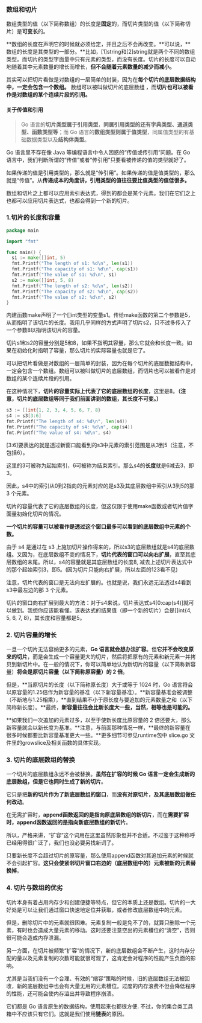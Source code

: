 ### 数组和切片

数组类型的值（以下简称数组）的长度是**固定**的，而切片类型的值（以下简称切片）是**可变长**的。

**数组的长度在声明它的时候就必须给定，并且之后不会再改变。**可以说，**数组的长度是其类型的一部分。**比如，[1]string和[2]string就是两个不同的数组类型。而切片的类型字面量中只有元素的类型，而没有长度。切片的长度可以自动地随着其中元素数量的增长而增长，**但不会随着元素数量的减少而减小。**

其实可以把切片看做是对数组的一层简单的封装，因为在**每个切片的底层数据结构中，一定会包含一个数组。** 数组可以被叫做切片的底层数组 ，而**切片也可以被看作是对数组的某个连续片段的引用。**

#### 关于传值和引用

> Go 语言的**切片类型属于引用类型**，**同属引用类型的还有字典类型、通道类型、函数类型等**；而 Go 语言的**数组类型则属于值类型**，同属值类型的有基础数据类型以及**结构体类型**。

Go 语言里不存在像 Java 等编程语言中令人困惑的“传值或传引用”问题。在 Go 语言中，我们判断所谓的“传值”或者“传引用”只要看被传递的值的类型就好了。

如果传递的值是引用类型的，那么就是“传引用”。如果传递的值是值类型的，那么就是“传值”。从**传递成本的角度讲，引用类型的值往往要比值类型的值低很多。**

数组和切片之上都可以应用索引表达式，得到的都会是某个元素。我们在它们之上也都可以应用切片表达式，也都会得到一个新的切片。

### 1.切片的长度和容量

```go
package main

import "fmt"

func main() {
  s1 := make([]int, 5)
  fmt.Printf("The length of s1: %d\n", len(s1)) 
  fmt.Printf("The capacity of s1: %d\n", cap(s1)) 
  fmt.Printf("The value of s1: %d\n", s1) 
  s2 := make([]int, 5, 8)
  fmt.Printf("The length of s2: %d\n", len(s2))
  fmt.Printf("The capacity of s2: %d\n", cap(s2))
  fmt.Printf("The value of s2: %d\n", s2)
}
```

内建函数make声明了一个[]int类型的变量s1。传给make函数的第二个参数是5，从而指明了该切片的长度。我用几乎同样的方式声明了切片s2，只不过多传入了一个参数8以指明该切片的容量。

切片s1和s2的容量分别是5和8，如果不指明其容量，那么它就会和长度一致。如果在初始化时指明了容量，那么切片的实际容量也就是它了。

可以把切片看做是对数组的一层简单的封装，因为在每个切片的底层数据结构中，一定会包含一个数组。数组可以被叫做切片的底层数组，而切片也可以被看作是对数组的某个连续片段的引用。

在这种情况下，**切片的容量实际上代表了它的底层数组的长度**，这里是8。**（注意，切片的底层数组等同于我们前面讲到的数组，其长度不可变。）**

```go
s3 := []int{1, 2, 3, 4, 5, 6, 7, 8}
s4 := s3[3:6]
fmt.Printf("The length of s4: %d\n", len(s4))
fmt.Printf("The capacity of s4: %d\n", cap(s4))
fmt.Printf("The value of s4: %d\n", s4)
```

[3:6]要表达的就是透过新窗口能看到的s3中元素的索引范围是从3到5（注意，不包括6）。

这里的3可被称为起始索引，6可被称为结束索引。那么s4的**长度**就是6减去3，即3。

因此，s4中的索引从0到2指向的元素对应的是s3及其底层数组中索引从3到5的那 3 个元素。

切片的容量代表了它的底层数组的长度，但这仅限于使用make函数或者切片值字面量初始化切片的情况。

**一个切片的容量可以被看作是透过这个窗口最多可以看到的底层数组中元素的个数。**

由于 s4 是通过在 s3 上施加切片操作得来的，所以s3的底层数组就是s4的底层数组。又因为，在底层数组不变的情况下，**切片代表的窗口可以向右扩展**，直至其底层数组的末尾。所以，s4的容量就是其底层数组的长度8, 减去上述切片表达式中的那个起始索引3，即5。(因为切片只能向右扩展，所以左面的123看不见)

注意，切片代表的窗口是无法向左扩展的。也就是说，我们永远无法透过s4看到s3中最左边的那 3 个元素。

切片的窗口向右扩展到最大的方法：对于s4来说，切片表达式s4[0:cap(s4)]就可以做到。我想你应该能看懂。该表达式的结果值（即一个新的切片）会是[]int{4, 5, 6, 7, 8}，其长度和容量都是5。

### 2. 切片容量的增长

一旦一个切片无法容纳更多的元素，**Go 语言就会想办法扩容**。但**它并不会改变原来的切片**，而是会生成一个容量更大的切片，然后将把原有的元素和新元素一并拷贝到新切片中。在一般的情况下，你可以简单地认为新切片的容量（以下简称新容量）**将会是原切片容量（以下简称原容量）的 2 倍**。

但是，**当原切片的长度（以下简称原长度）大于或等于 1024 时，Go 语言将会以原容量的1.25倍作为新容量的基准（以下新容量基准）。**新容量基准会被调整（不断地与1.25相乘），**直到结果不小于原长度与要追加的元素数量之和（以下简称新长度）。**最终，**新容量往往会比新长度大一些，当然，相等也是可能的。**

**如果我们一次追加的元素过多，以至于使新长度比原容量的 2 倍还要大，那么新容量就会以新长度为基准。**注意，与前面那种情况一样，**最终的新容量在很多时候都要比新容量基准更大一些。**更多细节可参见runtime包中 slice.go 文件里的growslice及相关函数的具体实现。

### 3. 切片的底层数组的替换

一个切片的底层数组永远不会被替换。**虽然在扩容的时候 Go 语言一定会生成新的底层数组，但是它也同时生成了新的切片**。

它只是把**新的切片作为了新底层数组的窗口**，而**没有对原切片，及其底层数组做任何改动**。

在无需扩容时，**append函数返回的是指向原底层数组的新切片**，而在**需要扩容时，append函数返回的是指向新底层数组的新切片**。

所以，严格来讲，“扩容”这个词用在这里虽然形象但并不合适。不过鉴于这种称呼已经用得很广泛了，我们也没必要另找新词了。

只要新长度不会超过切片的原容量，那么使用append函数对其追加元素的时候就不会引起扩容。**这只会使紧邻切片窗口右边的（底层数组中的）元素被新的元素替换掉**。

### 4. 切片与数组的优劣

切片本身有着占用内存少和创建便捷等特点，但它的本质上还是数组。切片的一大好处是可以让我们通过窗口快速地定位并获取，或者修改底层数组中的元素。

但是，删除切片中的元素就很困难。元素复制一般是免不了的，就算只删除一个元素，有时也会造成大量元素的移动。这时还要注意空出的元素槽位的“清空”，否则很可能会造成内存泄漏。

另一方面，在切片被频繁“扩容”的情况下，新的底层数组会不断产生，这时内存分配的量以及元素复制的次数可能就很可观了，这肯定会对程序的性能产生负面的影响。

尤其是当我们没有一个合理、有效的”缩容“策略的时候，旧的底层数组无法被回收，新的底层数组中也会有大量无用的元素槽位。过度的内存浪费不但会降低程序的性能，还可能会使内存溢出并导致程序崩溃。

它们都是 Go 语言原生的数据结构，使用起来也都很方便. 不过，你的集合类工具箱中不应该只有它们。这就是我们使用**链表**的原因。
